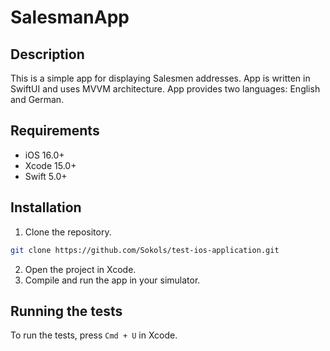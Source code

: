 # SalesmanApp

## Description

This is a simple app for displaying Salesmen addresses.
App is written in SwiftUI and uses MVVM architecture.
App provides two languages: English and German.

## Requirements

* iOS 16.0+
* Xcode 15.0+
* Swift 5.0+

## Installation

1. Clone the repository.

```bash
git clone https://github.com/Sokols/test-ios-application.git
```

2. Open the project in Xcode.
3. Compile and run the app in your simulator.

## Running the tests

To run the tests, press `Cmd + U` in Xcode.
